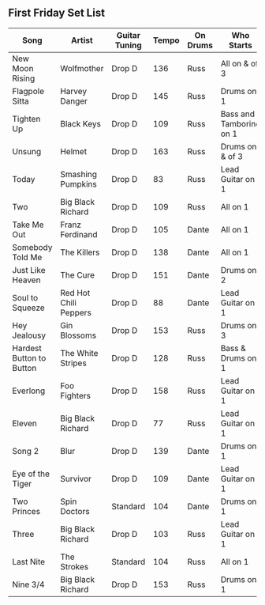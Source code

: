 ## First Friday Set List

| Song                       | Artist                  | Guitar Tuning | Tempo | On Drums      | Who Starts              |
| -------------------------- | ----------------------- | ------------- | ----- | ------------- | ----------------------- |
| New Moon Rising            | Wolfmother              | Drop D        | 136   | Russ          | All on & of 3           |
| Flagpole Sitta             | Harvey Danger           | Drop D        | 145   | Russ          | Drums on 1              |
| Tighten Up                 | Black Keys              | Drop D        | 109   | Russ          | Bass and Tamborine on 1 |
| Unsung                     | Helmet                  | Drop D        | 163   | Russ          | Drums on & of 3         |
| Today                      | Smashing Pumpkins       | Drop D        | 83    | Russ          | Lead Guitar on 1        |
| Two                        | Big Black Richard       | Drop D        | 109   | Russ          | All on 1                |
| Take Me Out                | Franz Ferdinand         | Drop D        | 105   | Dante         | All on 1                |
| Somebody Told Me           | The Killers             | Drop D        | 138   | Dante         | All on 1                |
| Just Like Heaven           | The Cure                | Drop D        | 151   | Dante         | Drums on 2              |
| Soul to Squeeze            | Red Hot Chili Peppers   | Drop D        | 88    | Dante         | Lead Guitar on 1        |
| Hey Jealousy               | Gin Blossoms            | Drop D        | 153   | Russ          | Drums on 3              |
| Hardest Button to Button   | The White Stripes       | Drop D        | 128   | Russ          | Bass & Drums on 1       |
| Everlong                   | Foo Fighters            | Drop D        | 158   | Russ          | Lead Guitar on 1        |
| Eleven                     | Big Black Richard       | Drop D        | 77    | Russ          | Lead Guitar on 1        |
| Song 2                     | Blur                    | Drop D        | 139   | Dante         | Drums on 1              |
| Eye of the Tiger           | Survivor                | Drop D        | 109   | Dante         | Lead Guitar on 1        |
| Two Princes                | Spin Doctors            | Standard      | 104   | Dante         | Drums on 1              |
| Three                      | Big Black Richard       | Drop D        | 103   | Russ          | Lead Guitar on 1        |
| Last Nite                  | The Strokes             | Standard      | 104   | Russ          | All on 1                |
| Nine 3/4                   | Big Black Richard       | Drop D        | 153   | Russ          | Drums on 1              |
